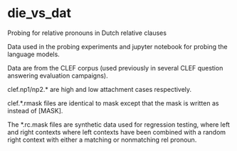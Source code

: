 # die_vs_dat
Probing for relative pronouns in Dutch relative clauses

Data used in the probing experiments and jupyter notebook for probing the language models. 

Data are from the CLEF corpus (used previously in several CLEF question answering evaluation campaigns). 

clef.np1/np2.* are high and low attachment cases respectively.

clef.*.rmask files are identical to mask except that the mask is written as <mask> instead of [MASK].
  
The *.rc.mask files are synthetic data used for regression testing, where left and right contexts where left contexts have been combined with a random right context with either a matching or nonmatching rel pronoun. 
  
  
